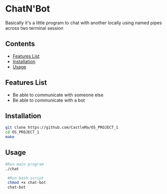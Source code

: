 # ChatN'Bot

Basically it's a little program to chat with another locally using named pipes across two terminal session 


## Contents

- [Features List](#features-list)
- [Installation](#installation)
- [Usage](#usage)

## Features List

- Be able to communicate with someone else 
- Be able to communicate with a bot 


## Installation

 ```sh
git clone https://github.com/CastleMa/OS_PROJECT_1
cd OS_PROJECT_1
make
```

## Usage

 ```sh
 #Run main program
 ./chat
```

```sh
 #Run bash script
 chmod +x chat-bot
 chat-bot
 ```